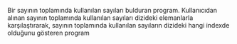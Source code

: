 Bir sayının toplamında kullanılan sayıları bulduran program.
Kullanıcıdan alınan sayının toplamında kullanılan sayıları dizideki elemanlarla karşılaştırarak,
sayının toplamında kullanılan sayıların dizideki hangi indexde olduğunu gösteren program
